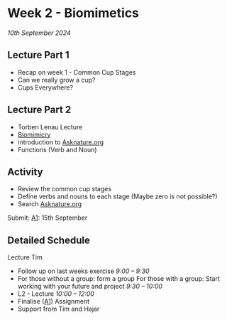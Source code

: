 # Week 2 - Biomimetics

*10th September 2024*

## Lecture Part 1
* Recap on week 1 - Common Cup Stages
* Can we really grow a cup?
* Cups Everywhere?

## Lecture Part 2
* Torben Lenau Lecture
* [Biomimicry](Agile/Concepts/Biomimicry)
* introduction to [Asknature.org](http://Asknature.org)
* Functions (Verb and Noun)

## Activity
* Review the common cup stages
* Define verbs and nouns to each stage (Maybe zero is not possible?)
* Search [Asknature.org](http://Asknature.org)


Submit: [A1]: 15th September

## Detailed Schedule

Lecture Tim

* Follow up on last weeks exercise
*9:00 – 9:30*
* For those without a group: form a group For those with a group: Start working with your future and project
*9:30 – 10:00*
* L2 - Lecture
*10:00 – 12:00*
* Finalise ([A1]) Assignment
* Support from Tim and Hajar


[A1]: Agile/Assignments/A1
[Parametric Paradox]: Agile/Concepts/ParametricParadox
